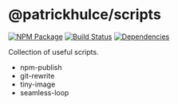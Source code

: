 # @patrickhulce/scripts

[![NPM Package](https://badge.fury.io/js/%40patrickhulce%2Fscripts.svg)](https://www.npmjs.com/package/@patrickhulce/scripts)
[![Build Status](https://travis-ci.org/patrickhulce/hulk.svg?branch=master)](https://travis-ci.org/patrickhulce/hulk)
[![Dependencies](https://david-dm.org/patrickhulce/hulk.svg)](https://david-dm.org/patrickhulce/hulk)

Collection of useful scripts.

- npm-publish
- git-rewrite
- tiny-image
- seamless-loop

